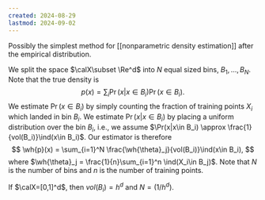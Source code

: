 ```yaml
---
created: 2024-08-29
lastmod: 2024-09-02
---
```


Possibly the simplest method for [[nonparametric density estimation]] after the empirical distribution. 

We split the space $\calX\subset \Re^d$ into $N$ equal sized bins, $B_1,\dots,B_N$. Note that the true density is 
$$
p(x) = \sum_i \Pr(x|x\in B_i)\Pr(x\in B_i).
$$
We estimate $\Pr(x\in B_i)$ by simply counting the fraction of training points $X_i$ which landed in bin $B_i$. We estimate $\Pr(x|x\in B_i$) by placing a uniform distribution over the bin $B_i$, i.e., we assume $\Pr(x|x\in B_i) \approx \frac{1}{vol(B_i)}\ind(x\in B_i)$.  Our estimator is therefore 
$$
\wh{p}(x) = \sum_{i=1}^N \frac{\wh{\theta}_j}{vol(B_i)}\ind(x\in B_i),
$$
where $\wh{\theta}_j = \frac{1}{n}\sum_{i=1}^n \ind(X_i\in B_j)$. Note that $N$ is the number of bins and $n$ is the number of training points. 

If $\calX=[0,1]^d$, then $vol(B_i) = h^d$ and $N=(1/h^d)$. 
